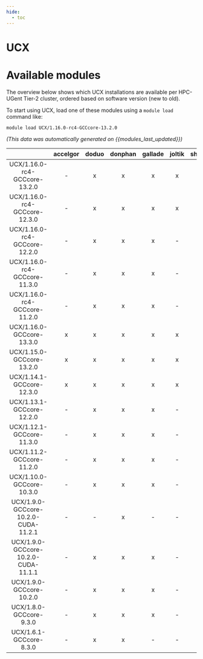 ```yaml
---
hide:
  - toc
---
```


UCX
===

# Available modules


The overview below shows which UCX installations are available per HPC-UGent Tier-2 cluster, ordered based on software version (new to old).

To start using UCX, load one of these modules using a `module load` command like:

```shell
module load UCX/1.16.0-rc4-GCCcore-13.2.0
```

*(This data was automatically generated on {{modules_last_updated}})*  

| |accelgor|doduo|donphan|gallade|joltik|shinx|
| :---: | :---: | :---: | :---: | :---: | :---: | :---: |
|UCX/1.16.0-rc4-GCCcore-13.2.0|-|x|x|x|x|-|
|UCX/1.16.0-rc4-GCCcore-12.3.0|-|x|x|x|x|-|
|UCX/1.16.0-rc4-GCCcore-12.2.0|-|x|x|x|-|x|
|UCX/1.16.0-rc4-GCCcore-11.3.0|-|x|x|x|-|x|
|UCX/1.16.0-rc4-GCCcore-11.2.0|-|x|x|x|-|-|
|UCX/1.16.0-GCCcore-13.3.0|x|x|x|x|x|x|
|UCX/1.15.0-GCCcore-13.2.0|x|x|x|x|x|x|
|UCX/1.14.1-GCCcore-12.3.0|x|x|x|x|x|x|
|UCX/1.13.1-GCCcore-12.2.0|-|x|x|x|-|x|
|UCX/1.12.1-GCCcore-11.3.0|-|x|x|x|-|x|
|UCX/1.11.2-GCCcore-11.2.0|-|x|x|x|-|-|
|UCX/1.10.0-GCCcore-10.3.0|-|x|x|x|-|-|
|UCX/1.9.0-GCCcore-10.2.0-CUDA-11.2.1|-|-|x|-|-|-|
|UCX/1.9.0-GCCcore-10.2.0-CUDA-11.1.1|-|x|x|x|-|-|
|UCX/1.9.0-GCCcore-10.2.0|-|x|x|x|-|-|
|UCX/1.8.0-GCCcore-9.3.0|-|x|x|x|-|-|
|UCX/1.6.1-GCCcore-8.3.0|-|x|x|-|-|-|
